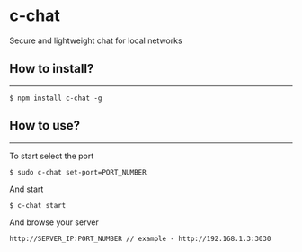 # c-chat
Secure and lightweight chat for local networks

## How to install?
-------------------------------------------

```
$ npm install c-chat -g
```

## How to use?
-------------------------------------------

To start select the port
```
$ sudo c-chat set-port=PORT_NUMBER
```

And start 
```
$ c-chat start
```

And browse your server
```
http://SERVER_IP:PORT_NUMBER // example - http://192.168.1.3:3030
```
